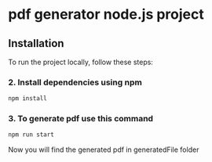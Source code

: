 # pdf generator node.js project

## Installation

To run the project locally, follow these steps:

### 2. Install dependencies using npm

```bash
npm install
```

### 3. To generate pdf use this command

```bash
npm run start
```
Now you will find the generated pdf in generatedFile folder
